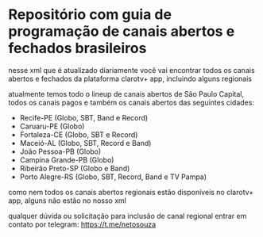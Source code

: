 # Repositório com guia de programação de canais abertos e fechados brasileiros

nesse xml que é atualizado diariamente você vai encontrar todos os canais abertos e fechados da plataforma clarotv+ app, incluindo alguns regionais

atualmente temos todo o lineup de canais abertos de São Paulo Capital, todos os canais pagos e também os canais abertos das seguintes cidades:

- Recife-PE (Globo, SBT, Band e Record)
- Caruaru-PE (Globo)
- Fortaleza-CE (Globo, SBT e Record)
- Maceió-AL (Globo, SBT, Record e Band)
- João Pessoa-PB (Globo)
- Campina Grande-PB (Globo)
- Ribeirão Preto-SP (Globo e Band)
- Porto Alegre-RS (Globo, SBT, Record, Band e TV Pampa)

como nem todos os canais abertos regionais estão disponíveis no clarotv+ app, alguns não estão no nosso xml


qualquer dúvida ou solicitação para inclusão de canal regional entrar em contato por telegram: https://t.me/netosouza
